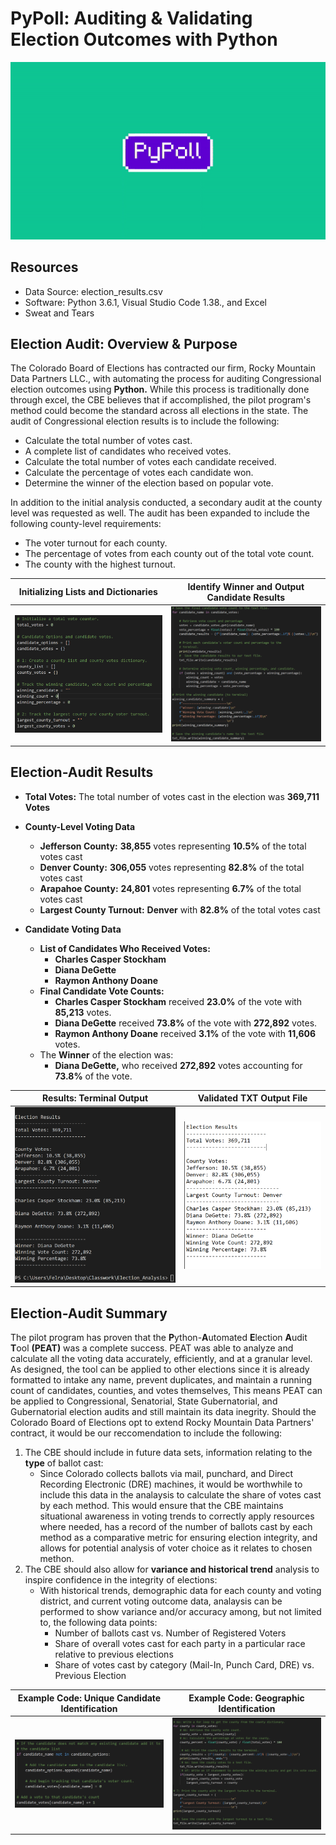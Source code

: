 # **PyPoll: Auditing & Validating Election Outcomes with Python**

![](https://github.com/Felrashed/Election_Analysis/blob/main/Resources/Header_Gif.gif)

## **Resources**
- Data Source: election_results.csv
- Software: Python 3.6.1, Visual Studio Code 1.38., and Excel
- Sweat and Tears 

## **Election Audit: Overview & Purpose**
The Colorado Board of Elections has contracted our firm, Rocky Mountain Data Partners LLC., with automating the process for auditing Congressional election outcomes using **Python.** While this process is traditionally done through excel, the CBE believes that if accomplished, the pilot program's method could become the standard across all elections in the state. The audit of Congressional election results is to include the following:
- Calculate the total number of votes cast.
- A complete list of candidates who received votes.
- Calculate the total number of votes each candidate received.
- Calculate the percentage of votes each candidate won.
- Determine the winner of the election based on popular vote.

In addition to the initial analysis conducted, a secondary audit at the county level was requested as well. The audit has been expanded to include the following county-level requirements:
- The voter turnout for each county.
- The percentage of votes from each county out of the total vote count.
- The county with the highest turnout.

**Initializing Lists and Dictionaries**             |  **Identify Winner and Output Candidate Results**
:-----------------------------------------------------------------------------------------:|:-----------------------------------------------------------------------------------:
![](https://github.com/Felrashed/Election_Analysis/blob/main/Resources/Code_initial_framework.PNG)  |  ![](https://github.com/Felrashed/Election_Analysis/blob/main/Resources/code_winner.PNG)

## **Election-Audit Results**
- **Total Votes:** The total number of votes cast in the election was **369,711 Votes**

- **County-Level Voting Data**
    - **Jefferson County:** **38,855** votes representing **10.5%** of the total votes cast
    - **Denver County:** **306,055** votes representing **82.8%** of the total votes cast
    - **Arapahoe County:** **24,801** votes representing **6.7%** of the total votes cast
    - **Largest County Turnout:** **Denver** with **82.8%** of the total votes cast

- **Candidate Voting Data**
 
    - **List of Candidates Who Received Votes:**
        -   **Charles Casper Stockham**
        -   **Diana DeGette**
        -   **Raymon Anthony Doane**
    - **Final Candidate Vote Counts:**
        -   **Charles Casper Stockham** received **23.0%** of the vote with **85,213** votes.
        -   **Diana DeGette** received **73.8%** of the vote with **272,892** votes.
        -   **Raymon Anthony Doane** received **3.1%** of the vote with **11,606** votes.
    - The **Winner** of the election was:
        -   **Diana DeGette,** who received **272,892** votes accounting for **73.8%** of the vote.

**Results: Terminal Output**             |  **Validated TXT Output File**
:-------------------------:|:-------------------------:
![](https://github.com/Felrashed/Election_Analysis/blob/main/Resources/Output_Terminal.PNG)  |  ![](https://github.com/Felrashed/Election_Analysis/blob/main/Resources/Output_txt_file.PNG)

## **Election-Audit Summary**
The pilot program has proven that the **P**ython-**A**utomated **E**lection **A**udit **T**ool **(PEAT)** was a complete success. PEAT was able to analyze and calculate all the voting data accurately, efficiently, and at a granular level. As designed, the tool can be applied to other elections since it is already formatted to intake any name, prevent duplicates, and maintain a running count of candidates, counties, and votes themselves, This means PEAT can be applied to Congressional, Senatorial, State Gubernatorial, and Gubernatorial election audits and still maintain its data inegrity. Should the Colorado Board of Elections opt to extend Rocky Mountain Data Partners' contract, it would be our reccomendation to include the following: 
1. The CBE should include in future data sets, information relating to the **type** of ballot cast:
    - Since Colorado collects ballots via mail, punchard, and Direct Recording Electronic (DRE) machines, it would be worthwhile to include this data in the analaysis to calculate the share of votes cast by each method. This would ensure that the CBE maintains situational awareness in voting trends to correctly apply resources where needed, has a record of the number of ballots cast by each method as a comparative metric for ensuring election integrity, and allows for potential analysis of voter choice as it relates to chosen methon. 
2. The CBE should also allow for **variance and historical trend** analysis to inspire confidence in the integrity of elections:
    - With historical trends, demographic data for each county and voting district, and current voting outcome data, analaysis can be performed to show variance and/or accuracy among, but not limited to, the following data points:
        - Number of ballots cast vs. Number of Registered Voters
        - Share of overall votes cast for each party in a particular race relative to previous elections
        - Share of votes cast by category (Mail-In, Punch Card, DRE) vs. Previous Election 

**Example Code: Unique Candidate Identification**             |  **Example Code: Geographic Identification**
:-------------------------:|:-------------------------:
![](https://github.com/Felrashed/Election_Analysis/blob/main/Resources/code_example.PNG)  |  ![](https://github.com/Felrashed/Election_Analysis/blob/main/Resources/code_county.PNG)
